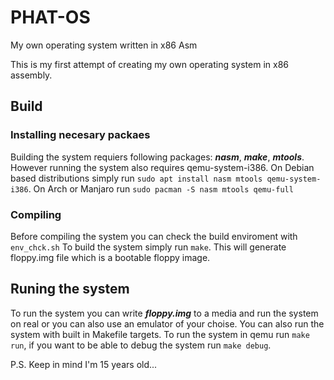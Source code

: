 # PHAT-OS
My own operating system written in x86 Asm

This is my first attempt of creating my own operating system in x86 assembly.

## Build

### Installing necesary packaes
Building the system requiers following packages: ***nasm***, ***make***, ***mtools***.
However running the system also requires qemu-system-i386.
On Debian based distributions simply run `sudo apt install nasm mtools qemu-system-i386`.
On Arch or Manjaro run `sudo pacman -S nasm mtools qemu-full`

### Compiling
Before compiling the system you can check the build enviroment with `env_chck.sh`
To build the system simply run `make`. This will generate floppy.img file which is a bootable floppy image.

## Runing the system
To run the system you can write ***floppy.img*** to a media and run the system on real or you can also use an emulator of your choise. You can also run the system with built in Makefile targets. To run the system in qemu run `make run`, if you want to be able to debug the system run `make debug`.










P.S. Keep in mind I'm 15 years old...

